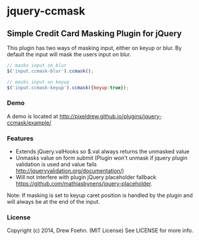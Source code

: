 # jquery-ccmask

## Simple Credit Card Masking Plugin for jQuery

This plugin has two ways of masking input, either on keyup or blur. By default the input will mask the users input on blur.

```js
// masks input on blur
$('input.ccmask-blur').ccmask();

// masks input on keyup
$('input.ccmask-keyup').ccmask({keyup:true});
```

### Demo

A demo is located at http://pixeldrew.github.io/plugins/jquery-ccmask/example/

### Features

- Extends jQuery.valHooks so $.val always returns the unmasked value
- Unmasks value on form submit (Plugin won't unmask if jquery plugin validation is used and value fails http://jqueryvalidation.org/documentation/)
- Will not interfere with plugin jQuery placeholder fallback https://github.com/mathiasbynens/jquery-placeholder.

Note: If masking is set to keyup caret position is handled by the plugin and will always be at the end of the input.

### License

Copyright (c) 2014, Drew Foehn. (MIT License)
See LICENSE for more info.
